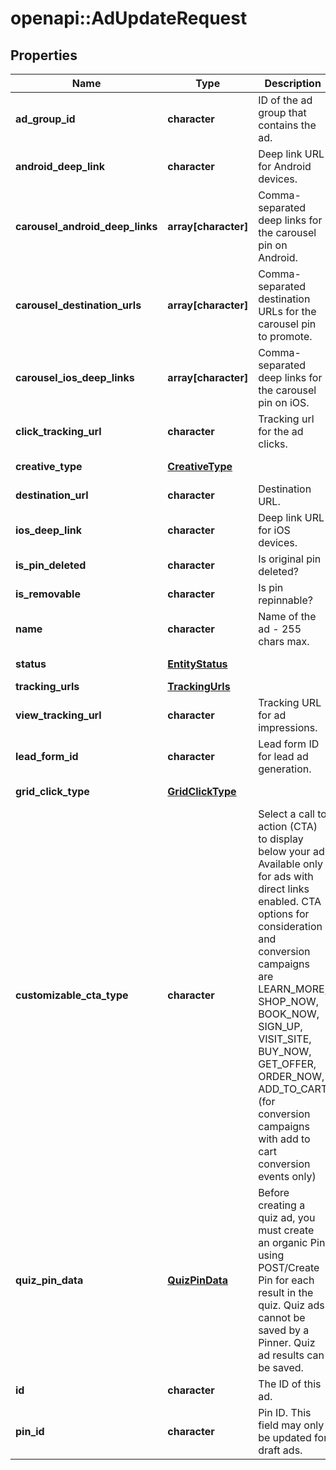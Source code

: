 # openapi::AdUpdateRequest


## Properties
Name | Type | Description | Notes
------------ | ------------- | ------------- | -------------
**ad_group_id** | **character** | ID of the ad group that contains the ad. | [optional] [Pattern: ^(AG)?\\d+$] 
**android_deep_link** | **character** | Deep link URL for Android devices. | [optional] 
**carousel_android_deep_links** | **array[character]** | Comma-separated deep links for the carousel pin on Android. | [optional] 
**carousel_destination_urls** | **array[character]** | Comma-separated destination URLs for the carousel pin to promote. | [optional] 
**carousel_ios_deep_links** | **array[character]** | Comma-separated deep links for the carousel pin on iOS. | [optional] 
**click_tracking_url** | **character** | Tracking url for the ad clicks. | [optional] 
**creative_type** | [**CreativeType**](CreativeType.md) |  | [optional] [Enum: ] 
**destination_url** | **character** | Destination URL. | [optional] 
**ios_deep_link** | **character** | Deep link URL for iOS devices. | [optional] 
**is_pin_deleted** | **character** | Is original pin deleted? | [optional] 
**is_removable** | **character** | Is pin repinnable? | [optional] 
**name** | **character** | Name of the ad - 255 chars max. | [optional] 
**status** | [**EntityStatus**](EntityStatus.md) |  | [optional] [Enum: ] 
**tracking_urls** | [**TrackingUrls**](TrackingUrls.md) |  | [optional] 
**view_tracking_url** | **character** | Tracking URL for ad impressions. | [optional] 
**lead_form_id** | **character** | Lead form ID for lead ad generation. | [optional] [Pattern: ^(AG)?\\d+$] 
**grid_click_type** | [**GridClickType**](GridClickType.md) |  | [optional] [Enum: ] 
**customizable_cta_type** | **character** | Select a call to action (CTA) to display below your ad. Available only for ads with direct links enabled. CTA options for consideration and conversion campaigns are LEARN_MORE, SHOP_NOW, BOOK_NOW, SIGN_UP, VISIT_SITE, BUY_NOW, GET_OFFER, ORDER_NOW, ADD_TO_CART (for conversion campaigns with add to cart conversion events only) | [optional] [Enum: [GET_OFFER, LEARN_MORE, ORDER_NOW, SHOP_NOW, SIGN_UP, SUBSCRIBE, BUY_NOW, CONTACT_US, GET_QUOTE, VISIT_SITE, APPLY_NOW, BOOK_NOW, REQUEST_DEMO, REGISTER_NOW, FIND_A_DEALER, ADD_TO_CART, WATCH_NOW, READ_MORE]] 
**quiz_pin_data** | [**QuizPinData**](QuizPinData.md) | Before creating a quiz ad, you must create an organic Pin using POST/Create Pin for each result in the quiz. Quiz ads cannot be saved by a Pinner. Quiz ad results can be saved. | [optional] 
**id** | **character** | The ID of this ad. | [Pattern: ^\\d+$] 
**pin_id** | **character** | Pin ID. This field may only be updated for draft ads. | [optional] [Pattern: ^\\d+$] 


